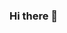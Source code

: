 ### Hi there 👋

<!--
**Ajay10422/Ajay10422** is a ✨ _special_ ✨ repository because its `README.md` (this file) appears on your GitHub profile.

Here are some ideas to get you started:

- 🔭 I’m currently working on Spotify Matchmaker.
- 🌱 I’m currently learning Apache Spark, SQL.
- 👯 I’m looking to collaborate on Computer Vision.
- 💬 Ask me about music and Neural Networks.
- 📫 How to reach me: Linkedin, Mail - ajaykrishna10422@gmail.com
- ⚡ Life fact: Most Embarrassing moments in life are the ones that you can laugh at later down in life.
-->
